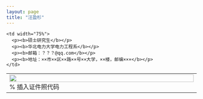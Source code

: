 ```yaml
---
layout: page
title: "汪盈杉"
---
```


<table border="0">
  <tr>
    <td width="25%">
      <img src="/zhengjianzhao.jpg" width="100%">      % 插入证件照代码
    </td>
    
    <td width="75%">
      <p><b>硕士研究生</b></p>
      <p><b>华北电力大学电力工程系</b></p>
      <p><b>邮箱：？？？@qq.com</b></p>
      <p><b>地址：××市××区××路××号××大学，××楼，邮编×××</b></p>
    </td>
  </tr>
</table>
